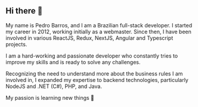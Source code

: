 ## Hi there 👋

My name is Pedro Barros, and I am a Brazilian full-stack developer. I started my career in 2012, working initially as a webmaster. Since then, I have been involved in various ReactJS, Redux, NextJS, Angular and Typescript projects.

I am a hard-working and passionate developer who constantly tries to improve my skills and is ready to solve any challenges.

Recognizing the need to understand more about the business rules I am involved in, I expanded my expertise to backend technologies, particularly NodeJS and .NET (C#), PHP, and Java. 

My passion is learning new things 💝

<!--
**pedromonad/pedromonad** is a ✨ _special_ ✨ repository because its `README.md` (this file) appears on your GitHub profile.

Here are some ideas to get you started:

- 🔭 I’m currently working on ...
- 🌱 I’m currently learning ...
- 👯 I’m looking to collaborate on ...
- 🤔 I’m looking for help with ...
- 💬 Ask me about ...
- 📫 How to reach me: ...
- 😄 Pronouns: ...
- ⚡ Fun fact: ...
-->
